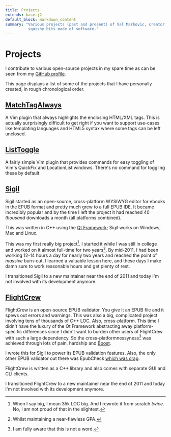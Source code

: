 ```yaml
---
title: Projects
extends: base.j2
default_block: markdown_content
summary: "Various projects (past and present) of Val Markovic, creator of
          squishy bits made of software."
---
```


Projects
========

I contribute to various open-source projects in my spare time as can be seen
from my [GitHub profile][ghprof].

This page displays a list of some of the projects that I have personally
created, in rough chronological order.

[MatchTagAlways][mta]
--------------------

A Vim plugin that always highlights the enclosing HTML/XML tags. This is
actually surprisingly difficult to get right if you want to support use-cases
like templating languages and HTML5 syntax where some tags can be left unclosed.

[ListToggle][lt]
-----------------

A fairly simple Vim plugin that provides commands for easy toggling of Vim's
QuickFix and LocationList windows. There's no command for toggling these by
default.

[Sigil][sigil]
--------------

Sigil started as an open-source, cross-platform WYSIWYG editor for ebooks in the
EPUB format and pretty much grew to a full EPUB IDE. It became incredibly
popular and by the time I left the project it had reached 40 _thousand_
downloads a month (all platforms combined).

This was written in C++ using the [Qt Framework][qt]; Sigil works on Windows,
Mac and Linux.

This was my first really big project[^big]. I started it while I was still in
college and worked on it almost full-time for two years[^gpa]. By mid-2011, I
had been working 12-14 hours a day for nearly two years and reached the point of
_massive_ burn-out. I learned a valuable lesson here, and these days I make damn
sure to work reasonable hours and get plenty of rest.

I transitioned Sigil to a new maintainer near the end of 2011 and today I'm not
involved with its development anymore.

[^big]: When I say big, I mean 35k LOC big. And I rewrote it from scratch _twice_.
No, I am not proud of that in the slightest.
[^gpa]: Whilst maintaining a near-flawless GPA.


[FlightCrew][flightcrew]
------------------------

FlightCrew is an open-source EPUB validator. You give it an EPUB file and it
spews out errors and warnings. This was also a big, complicated project
involving tens of thousands of C++ LOC. Also, cross-platform. This time I didn't
have the luxury of the Qt Framework abstracting away platform-specific
differences since I didn't want to burden other users of FlightCrew with such a
large dependency. So the cross-platformnessyness[^word] was achieved through
lots of pain, hardship and [Boost][boost].

[^word]: I am fully aware that this is not a word.

I wrote this for Sigil to power its EPUB validation features.
Also, the only other EPUB validator out there was EpubCheck [which was
crap][crap].

FlightCrew is written as a C++ library and also comes with separate GUI and CLI
clients.

I transitioned FlightCrew to a new maintainer near the end of 2011 and today I'm not
involved with its development anymore.

[ghprof]: https://github.com/Valloric
[mta]: http://valloric.github.com/MatchTagAlways
[lt]: https://github.com/Valloric/ListToggle
[sigil]: http://code.google.com/p/sigil/
[qt]: http://qt.nokia.com/
[flightcrew]: http://code.google.com/p/flightcrew/
[crap]: http://sigildev.blogspot.com/2010/10/introducing-flightcrew-epub-validator.html
[boost]: http://www.boost.org/
